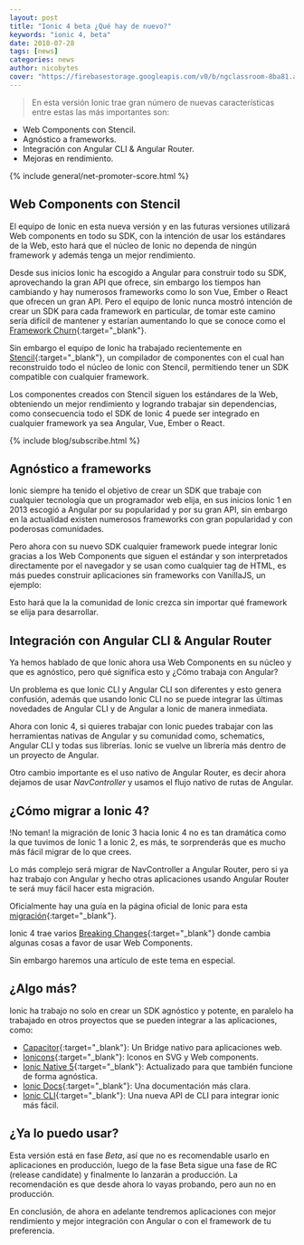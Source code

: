 ```yaml
---
layout: post
title: "Ionic 4 beta ¿Qué hay de nuevo?"
keywords: "ionic 4, beta"
date: 2018-07-28
tags: [news]
categories: news
author: nicobytes
cover: "https://firebasestorage.googleapis.com/v0/b/ngclassroom-8ba81.appspot.com/o/posts%2F2019-07-28-ionic-4-beta%2Fionic-4-beta.png?alt=media&token=9974bfa5-93b6-4ad8-a5ed-ec7eedd606ef"
---
```

> En esta versión Ionic trae gran número de nuevas características entre estas las más importantes son:
- Web Components con Stencil.
- Agnóstico a frameworks.
- Integración con Angular CLI & Angular Router.
- Mejoras en rendimiento.

<amp-img width="1024" height="512" layout="responsive" src="https://firebasestorage.googleapis.com/v0/b/ngclassroom-8ba81.appspot.com/o/posts%2F2019-07-28-ionic-4-beta%2Fionic-4-beta.png?alt=media&token=9974bfa5-93b6-4ad8-a5ed-ec7eedd606ef
"></amp-img> 
{% include general/net-promoter-score.html %} 

## Web Components con Stencil

El equipo de Ionic en esta nueva versión y en las futuras versiones utilizará Web components en todo su SDK, con la intención de usar los estándares de la Web, esto hará que el núcleo de Ionic no dependa de ningún framework y además tenga un mejor rendimiento.

Desde sus inicios Ionic ha escogido a Angular para construir todo su SDK, aprovechando la gran API que ofrece, sin embargo los tiempos han cambiando y hay numerosos frameworks como lo son Vue, Ember o React que ofrecen un gran API. Pero el equipo de Ionic nunca mostró intención de crear un SDK para cada framework en particular, de tomar este camino sería difícil de mantener y estarían aumentando lo que se conoce como el [Framework Churn](https://blog.ionicframework.com/the-end-of-framework-churn/){:target="_blank"}.

Sin embargo el equipo de Ionic ha trabajado recientemente en [Stencil](https://blog.ng-classroom.com/blog/news/stencil-conf/){:target="_blank"}, un compilador de componentes con el cual han reconstruido todo el núcleo de Ionic con Stencil, permitiendo tener un SDK compatible con cualquier framework.

Los componentes creados con Stencil siguen los estándares de la Web, obteniendo un mejor rendimiento y logrando trabajar sin dependencias, como consecuencia todo el SDK de Ionic 4 puede ser integrado en cualquier framework ya sea Angular, Vue, Ember o React.

{% include blog/subscribe.html %}

## Agnóstico a frameworks

Ionic siempre ha tenido el objetivo de crear un SDK que trabaje con cualquier tecnología que un programador web elija, en sus inicios Ionic 1 en 2013 escogió a Angular por su popularidad y por su gran API, sin embargo en la actualidad existen numerosos frameworks con gran popularidad y con poderosas comunidades.

Pero ahora con su nuevo SDK cualquier framework puede integrar Ionic gracias a los Web Components que siguen el estándar y son interpretados directamente por el navegador y se usan como cualquier tag de HTML, es más puedes construir aplicaciones sin frameworks con VanillaJS, un ejemplo:


<amp-img width="725" height="540" layout="responsive" src="https://pbs.twimg.com/media/DJyxIHQVoAAfeBm.jpg"></amp-img>

<div class="row wrap">
  <div class="col col-100 col-md-50 col-lg-50">
    <amp-img width="450" height="726" layout="responsive" src="https://pbs.twimg.com/media/DJyxIGmUIAA6bQn.jpg"></amp-img>
  </div>
</div>


Esto hará que la la comunidad de Ionic crezca sin importar qué framework se elija para desarrollar.

## Integración con Angular CLI & Angular Router

Ya hemos hablado de que Ionic ahora usa Web Components en su núcleo y que es agnóstico, pero qué significa esto y ¿Cómo trabaja con Angular?

Un problema es que Ionic CLI y Angular CLI son diferentes y esto genera confusión, además que usando Ionic CLI no se puede integrar las últimas novedades de Angular CLI y de Angular a Ionic de manera inmediata.

Ahora con Ionic 4, si quieres trabajar con Ionic puedes trabajar con las herramientas nativas de Angular y su comunidad como, schematics, Angular CLI y todas sus librerías. Ionic se vuelve un librería más dentro de un proyecto de Angular.

Otro cambio importante es el uso nativo de Angular Router, es decir ahora dejamos de usar *NavController* y usamos el flujo nativo de rutas de Angular.

## ¿Cómo migrar a Ionic 4?

!No teman! la migración de Ionic 3 hacia Ionic 4 no es tan dramática como la que tuvimos de Ionic 1 a Ionic 2, es más, te sorprenderás que es mucho más fácil migrar de lo que crees.

Lo más complejo será migrar de NavController a Angular Router, pero si ya haz trabajo con Angular y hecho otras aplicaciones usando Angular Router te será muy fácil hacer esta migración.

Oficialmente hay una guía en la página oficial de Ionic para esta [migración](https://beta.ionicframework.com/docs/building/migration/){:target="_blank"}.

Ionic 4 trae varios [Breaking Changes](https://github.com/ionic-team/ionic/blob/master/angular/BREAKING.md){:target="_blank"} donde cambia algunas cosas a favor de usar Web Components. 

Sin embargo haremos una artículo de este tema en especial.

## ¿Algo más?

Ionic ha trabajo no solo en crear un SDK agnóstico y potente, en paralelo ha trabajado en otros proyectos que se pueden integrar a las aplicaciones, como:

- [Capacitor](https://capacitor.ionicframework.com/){:target="_blank"}: Un Bridge nativo para aplicaciones web.
- [Ionicons](https://ionicons.com/){:target="_blank"}: Iconos en SVG y Web components.
- [Ionic Native 5](https://beta.ionicframework.com/docs/native/){:target="_blank"}: Actualizado para que también funcione de forma agnóstica.
- [Ionic Docs](https://beta.ionicframework.com/docs){:target="_blank"}: Una documentación más clara.
- [Ionic CLI](https://beta.ionicframework.com/docs/cli/overview/){:target="_blank"}: Una nueva API de CLI para integrar ionic más fácil.

## ¿Ya lo puedo usar?

Esta versión está en fase *Beta*, así que no es recomendable usarlo en aplicaciones en producción, luego de la fase Beta sigue una fase de RC (release candidate) y finalmente lo lanzarán a producción. La recomendación es que desde ahora lo vayas probando, pero aun no en producción.

En conclusión, de ahora en adelante tendremos aplicaciones con mejor rendimiento y mejor integración con Angular o con el framework de tu preferencia.

